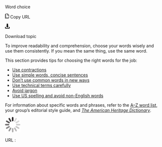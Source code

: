 ﻿# 

Word choice

![Copy URL](media/index/Copy.png)
Copy URL

![Download](media/index/Download.png)

Download topic

To
improve readability and comprehension, choose your words wisely
and use them consistently. If you mean the same thing, use the same
word. 

This section provides tips for choosing the right words for the job:

  - [Use contractions](https://worldready.cloudapp.net/Styleguide/Read?id=2700&topicid=36389)
  - [Use simple words, concise sentences](https://worldready.cloudapp.net/Styleguide/Read?id=2700&topicid=36390)
  - [Don’t use common words in new ways](https://worldready.cloudapp.net/Styleguide/Read?id=2700&topicid=36391)
  - [Use technical terms carefully](https://worldready.cloudapp.net/Styleguide/Read?id=2700&topicid=36392)
  - [Avoid jargon](https://worldready.cloudapp.net/Styleguide/Read?id=2700&topicid=36393)
  - [](https://worldready.cloudapp.net/Styleguide/Read?id=2700&topicid=36396)[Use US spelling and avoid non-English words](https://worldready.cloudapp.net/Styleguide/Read?id=2700&topicid=36396)

For information about specific words and phrases, refer to the [A–Z word list](https://worldready.cloudapp.net/Styleguide/Read?id=2700&topicid=25512), your group’s editorial style guide, and [*The American Heritage Dictionary*](https://ahdictionary.com/).

![In progress](media/index/activity-large.gif)

URL :
